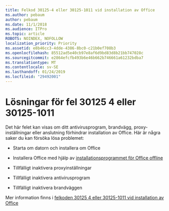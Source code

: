 ```yaml
---
title: Felkod 30125-4 eller 30125-1011 vid installation av Office
ms.author: pebaum
author: pebaum
ms.date: 11/1/2018
ms.audience: ITPro
ms.topic: article
ROBOTS: NOINDEX, NOFOLLOW
localization_priority: Priority
ms.assetid: e8b46cc3-4dde-4386-8bc0-c21b0ef708b3
ms.openlocfilehash: 85512ad5e40cb97e8af6d9bd83d8b21bb747028c
ms.sourcegitcommit: e2864efcfb493b6e46b662b746661a61232bdba7
ms.translationtype: MT
ms.contentlocale: sv-SE
ms.lasthandoff: 01/24/2019
ms.locfileid: "29492001"
---
```

# <a name="solutions-for-error-30125-4-or-30125-1011"></a>Lösningar för fel 30125 4 eller 30125-1011

Det här felet kan visas om ditt antivirusprogram, brandvägg, proxy-inställningar eller anslutning förhindrar installation av Office. Här är några saker du kan försöka lösa problemet:
  
- Starta om datorn och installera om Office
    
- Installera Office med hjälp av [installationsprogrammet för Office offline](https://support.office.com/article/f0a85fe7-118f-41cb-a791-d59cef96ad1c.aspx)
    
- Tillfälligt inaktivera proxyinställningar
    
- Tillfälligt inaktivera antivirusprogram
    
- Tillfälligt inaktivera brandväggen
    
Mer information finns i [felkoden 30125 4 eller 30125-1011 vid installation av Office](https://support.office.com/article/7bfabec6-76be-4cde-880e-819a9c569612.aspx)
  

